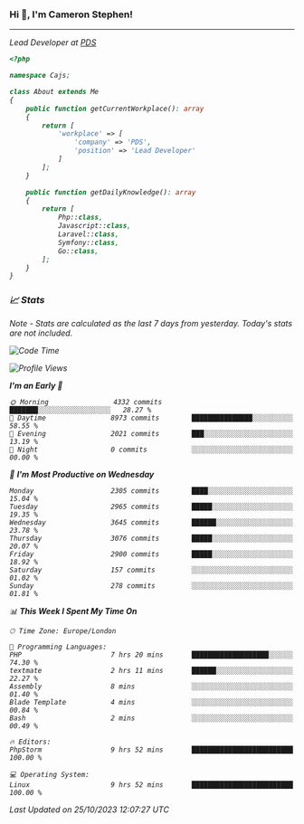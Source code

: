 ### Hi 👋, I'm Cameron Stephen!
<hr>
<p><em>Lead Developer at <a href="https://prindatasolutions.co.uk">PDS</a></p>


```php
<?php

namespace Cajs;

class About extends Me
{
    public function getCurrentWorkplace(): array
    {
        return [
            'workplace' => [
                'company' => 'PDS',
                'position' => 'Lead Developer'
            ]
        ];
    }

    public function getDailyKnowledge(): array
    {
        return [
            Php::class,
            Javascript::class,
            Laravel::class,
            Symfony::class,
            Go::class,
        ];
    }
}
```

### 📈 Stats
<p><em>Note - Stats are calculated as the last 7 days from yesterday. Today's stats are not included.</em></p>


<!--START_SECTION:waka-->
![Code Time](http://img.shields.io/badge/Code%20Time-3%2C603%20hrs%2056%20mins-blue)

![Profile Views](http://img.shields.io/badge/Profile%20Views-0-blue)

**I'm an Early 🐤** 

```text
🌞 Morning                4332 commits        ███████░░░░░░░░░░░░░░░░░░   28.27 % 
🌆 Daytime                8973 commits        ███████████████░░░░░░░░░░   58.55 % 
🌃 Evening                2021 commits        ███░░░░░░░░░░░░░░░░░░░░░░   13.19 % 
🌙 Night                  0 commits           ░░░░░░░░░░░░░░░░░░░░░░░░░   00.00 % 
```
📅 **I'm Most Productive on Wednesday** 

```text
Monday                   2305 commits        ████░░░░░░░░░░░░░░░░░░░░░   15.04 % 
Tuesday                  2965 commits        █████░░░░░░░░░░░░░░░░░░░░   19.35 % 
Wednesday                3645 commits        ██████░░░░░░░░░░░░░░░░░░░   23.78 % 
Thursday                 3076 commits        █████░░░░░░░░░░░░░░░░░░░░   20.07 % 
Friday                   2900 commits        █████░░░░░░░░░░░░░░░░░░░░   18.92 % 
Saturday                 157 commits         ░░░░░░░░░░░░░░░░░░░░░░░░░   01.02 % 
Sunday                   278 commits         ░░░░░░░░░░░░░░░░░░░░░░░░░   01.81 % 
```


📊 **This Week I Spent My Time On** 

```text
🕑︎ Time Zone: Europe/London

💬 Programming Languages: 
PHP                      7 hrs 20 mins       ███████████████████░░░░░░   74.30 % 
textmate                 2 hrs 11 mins       ██████░░░░░░░░░░░░░░░░░░░   22.27 % 
Assembly                 8 mins              ░░░░░░░░░░░░░░░░░░░░░░░░░   01.40 % 
Blade Template           4 mins              ░░░░░░░░░░░░░░░░░░░░░░░░░   00.84 % 
Bash                     2 mins              ░░░░░░░░░░░░░░░░░░░░░░░░░   00.49 % 

🔥 Editors: 
PhpStorm                 9 hrs 52 mins       █████████████████████████   100.00 % 

💻 Operating System: 
Linux                    9 hrs 52 mins       █████████████████████████   100.00 % 
```


 Last Updated on 25/10/2023 12:07:27 UTC
<!--END_SECTION:waka-->
